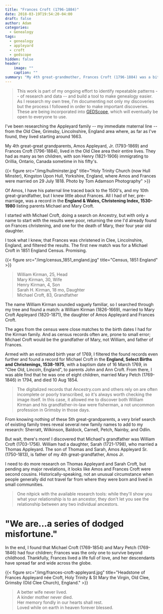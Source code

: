 ```yaml
---
title: "Frances Croft (1796-1884)"
date: 2018-03-19T19:54:20-04:00
draft: false
author: Adam
categories:
  - Genealogy
tags:
  - genealogy
  - appleyard
  - croft
  - gedscope
hidden: false
header:
    image: ""
    caption: ""
summary: "My 4th great-grandmother, Frances Croft (1796-1884) was a bit of a mystery. Prior to her marriage to Amos Appleyard (1793-1869), all I'd found was record of her baptism, to parents Michael and Mary Croft, but I was determined to break through that genealogical brick wall."
---
```


> This work is part of my ongoing effort to identify repeatable patterns -- of research and data -- and build a tool to make genealogy easier. As I research my own tree, I'm documenting not only my discoveries but the process I followed in order to make important discoveries. These are being incorporated into [GEDScope](/project/gedscope/), which will eventually be open to everyone to use.

I've been researching the Appleyard family -- my immediate maternal line -- from the Old Clee, Grimsby, Lincolnshire, England area where, as far as I've found, they lived starting around 1663.

My 4th great-great grandparents, Amos Appleyard, Jr. (1793-1869) and Frances Croft (1796-1884), lived in the Old Clee area their entire lives. They had as many as ten children, with son Henry (1821-1906) immigrating to Orillia, Ontario, Canada sometime in his fifty's.

{{< figure src="/img/hullminster.jpg" title="Holy Trinity Church (now Hull Minster), Kingston Upon Hull, Yorkshire, England, where Amos and Frances were married on 29 July 1818. Photo by Tom Adamson Photography" >}}

Of Amos, I have his paternal line traced back to the 1500's, and my 10th great-grandfather, but I knew little about Frances. All I had of her, pre-marriage, was a record in the __England & Wales, Christening Index, 1530-1980__ listing parents Michael and Mary Croft.

I started with Michael Croft, doing a search on Ancestry, but with only a name to start with the results were poor, returning the one I'd already found on Frances christening, and one for the death of Mary, their four year old daughter.

I took what I knew, that Frances was christened in Clee, Lincolnshire, England, and filtered the results. The first new match was for a Michael Croft in 1851 England Census. Promising.

{{< figure src="/img/census_1851_england.jpg" title="Census, 1851 England" >}}

> William Kirman, 25, Head<br />
Mary Kirman, 30, Wife<br />
Henry Kirman, 4, Son<br />
Sarah H. Kirman, 18 mo, Daughter<br />
Michael Croft, 83, Grandfather<br />

The name William Kirman sounded vaguely familiar, so I searched through my tree and found a match: a William Kirman (1826-1669), married to Mary Croft Appleyard (1820-1871), the daughter of Amos Appleyard and Frances Croft.

The ages from the census were close matches to the birth dates I had for the Kirman family. And as census records often are, prone to small error; Michael Croft would be the grandfather of Mary, not William, and father of Frances.

Armed with an estimated birth year of 1769, I filtered the found records even further and found a record for Michael Croft in the __England, Select Births and Christenings, 1538-1975__, with a baptism date of 16 March 1769, in "Clee Old, Lincoln, England", to parents John and Ann Croft. From there, I was able find that he was one of eight children, married Mary Petch (1769-1846) in 1794, and died 10 Aug 1854.

> The digitalized records that Ancestry.com and others rely on are often incomplete or poorly transcribed, so it's always worth checking the image itself. In this case, it allowed me to discover both William Kirman and his grandfather-in-law were fisherman, a not uncommon profession in Grimsby in those days.

From knowing nothing of these 5th great-grandparents, a very brief search of existing family trees reveal several new family names to add to my research: Sherratt, Wilkinson, Baldock, Carnell, Petch, Nainby, and Odlin.

But wait, there's more! I discovered that Michael's grandfather was William Croft (1703-1756). William had a daughter, Sarah (1721-1798), who married a Thomas Appleyard. The son of Thomas and Sarah, Amos Appleyard Sr. (1750-1813), is father of my 4th great-grandfather, Amos Jr.

I need to do more research on Thomas Appleyard and Sarah Croft, but pending any major revelations, it looks like Amos and Frances Croft were second cousins. Historically-speaking, not an unusual circumstance when people generally did not travel far from where they were born and lived in small communities.

> One nitpick with the available research tools: while they'll show you what your relationship is to an ancestor, they don't let you see the relationship between any two individual ancestors.

# "We are...a series of dodged misfortune."

In the end, I found that Michael Croft (1769-1854) and Mary Petch (1769-1846) had four children; Frances was the only one to survive beyond childhood. Thankfully, Frances lived a life full of love, and her descendants have spread far and wide across the globe.

{{< figure src="/img/frances-croft-appleyard.jpg" title="Headstone of Frances Appleyard née Croft, Holy Trinity & St Mary the Virgin, Old Clee, Grimsby (Old Clee Church), England." >}}

> A better wife never lived.<br />
> A kinder mother never died.<br />
> Her memory fondly in our hearts shall rest.<br />
> Loved while on earth in heaven forever blessed.
